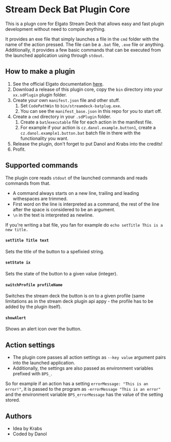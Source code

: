 # Stream Deck Bat Plugin Core
This is a plugn core for Elgato Stream Deck that allows easy and fast plugin development without need to compile anything.

It provides an exe file that simply launches a file in the `cmd` folder with the name of the action pressed. The file can be a `.bat` file, `.exe` file or anything.
Additionally, it provides a few basic commands that can be executed from the launched application using through `stdout`.

## How to make a plugin
1. See the official Elgato documentation [here](https://developer.elgato.com/documentation/stream-deck/sdk/plugin-architecture/).
2. Download a release of this plugin core, copy the `bin` directory into your `xx.sdPlugin` plugin folder.
3. Create your own `manifest.json` file and other stuff.
   1. Set `CodePathWin` to `bin/streamdeck-batplug.exe`.
   2. You can see the `manifest_base.json` in this repo for you to start off.
4. Create a `cmd` directory in your `.sdPlugin` folder.
   1. Create a `bat`/`executable` file for each action in the manifest file.
   2. For example if your action is `cz.danol.example.button1`, create a `cz.danol.example1.button.bat` batch file in there with the functionality you want.
5. Release the plugin, don't forget to put Danol and Krabs into the credits!
6. Profit.

## Supported commands
The plugin core reads `stdout` of the launched commands and reads commands from that.
* A command always starts on a new line, trailing and leading withespaces are trimmed.
* First word on the line is interpreted as a command, the rest of the line after the space is considered to be an argument.
* `\n` in the text is interpreted as newline.

If you're writing a bat file, you fan for example do
`echo setTitle This is a new title.`

#### `setTitle Title text`
Sets the title of the button to a spefixied string.

#### `setState ix`
Sets the state of the button to a given value (integer).

#### `switchProfile profileName`
Switches the stream deck the button is on to a given profile (same limitations as in the stream deck plugin api appy - the profile has to be added by the plugin itself).

#### `showAlert`
Shows an alert icon over the button.

## Action settings
* The plugin core passes all action settings as `--key value` argument pairs into the launched application.
* Additionally, the settings are also passed as environment variables prefixed with `BPS_`.

So for example if an action has a setting `errorMessage: "This is an error!"`, it is passed to the program as `-errorMessage "This is an error"` and the environment variable `BPS_errorMessage` has the value of the setting stored.

## Authors
* Idea by Krabs
* Coded by Danol